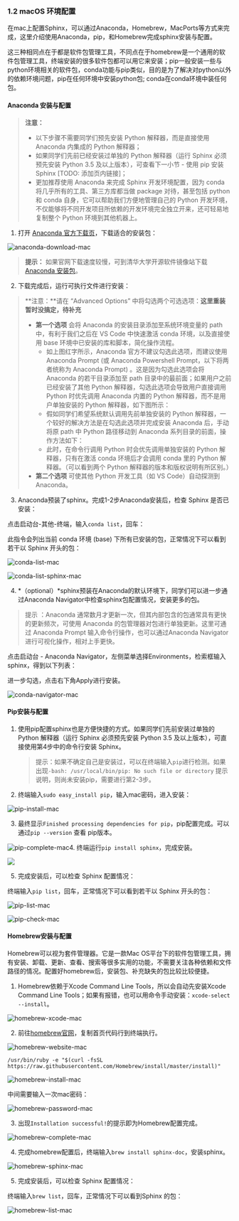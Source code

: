 ### 1.2 macOS 环境配置

在mac上配置Sphinx，可以通过Anaconda，Homebrew，MacPorts等方式来完成，这里介绍使用Anaconda，pip，和Homebrew完成sphinx安装与配置。

这三种相同点在于都是软件包管理工具，不同点在于homebrew是一个通用的软件包管理工具，终端安装的很多软件包都可以用它来安装；pip一般安装一些与python环境相关的软件包，conda功能与pip类似，目的是为了解决对python以外的依赖环境问题，pip在任何环境中安装python包; conda在conda环境中装任何包。

#### Anaconda 安装与配置

> **注意：**
>
> + 以下步骤不需要同学们预先安装 Python 解释器，而是直接使用 Anaconda 内集成的 Python 解释器；
> + 如果同学们先前已经安装过单独的 Python 解释器（运行 Sphinx 必须预先安装 Python 3.5 及以上版本），可查看下一小节 - 使用 pip 安装 Sphinx [TODO: 添加页内链接]；
> + 更加推荐使用 Anaconda 来完成 Sphinx 开发环境配置，因为 conda 将几乎所有的工具、第三方库都当做 package 对待，甚至包括 python 和 conda 自身，它可以帮助我们方便地管理自己的 Python 开发环境，不仅能够将不同开发项目所依赖的开发环境完全独立开来，还可轻易地复制整个 Python 环境到其他机器上。

1. 打开 [Anaconda 官方下载页](https://www.anaconda.com/distribution/)，下载适合的安装包：

![anaconda-download-mac](images/anaconda-download-mac.jpg)

> **提示：** 如果官网下载速度较慢，可到清华大学开源软件镜像站下载 [Anaconda 安装包](https://mirrors.tuna.tsinghua.edu.cn/anaconda/archive/)。

2. 下载完成后，运行可执行文件进行安装：

> **注意：**请在 “Advanced Options” 中将勾选两个可选选项：**这里重装暂时没搞定，待补充**
>
> - **第一个选项** 会将 Anaconda 的安装目录添加至系统环境变量的 path 中，有利于我们之后在 VS Code 中快速激活 conda 环境，以及直接使用 base 环境中已安装的库和脚本，简化操作流程。
>   - 如上图红字所示，Anaconda 官方不建议勾选此选项，而建议使用 Anaconda Prompt (或 Anaconda Powershell Prompt，以下将两者统称为 Anaconda Prompt) 。这是因为勾选此选项会将 Anaconda 的若干目录添加至 path 目录中的最前面；如果用户之前已经安装了其他 Python 解释器，勾选此选项会导致用户直接调用 Python 时优先调用 Anaconda 内置的 Python 解释器，而不是用户单独安装的 Python 解释器，如下图所示：
>   - 假如同学们希望系统默认调用先前单独安装的 Python 解释器，一个较好的解决方法是在勾选此选项并完成安装 Anaconda 后，手动将原 path 中 Python 路径移动到 Anaconda 系列目录的前面，操作方法如下：
>   - 此时，在命令行调用 Python 时会优先调用单独安装的 Python 解释器，只有在激活 conda 环境后才会调用 conda 里的 Python 解释器。（可以看到两个 Python 解释器的版本和版权说明有所区别。）
> - **第二个选项** 可使其他 Python 开发工具（如 VS Code）自动探测到 Anaconda。

3. Anaconda预装了sphinx。完成1-2步Anaconda安装后，检查 Sphinx 是否已安装：

点击启动台-其他-终端，输入`conda list`，回车：

此指令会列出当前 conda 环境 (base) 下所有已安装的包，正常情况下可以看到若干以 Sphinx 开头的包：

![conda-list-mac](images/conda-list-mac.jpg)

![conda-list-sphinx-mac](images/conda-list-sphinx-mac.png)

4. *（optional）*sphinx预装在Anaconda的默认环境下，同学们可以进一步通过Anaconda Navigator中检查sphinx包配置情况，安装更多的包。

> 提示 ：Anaconda 通常数月才更新一次，但其内部包含的包通常具有更快的更新频次，可使用 Anaconda 的包管理器对包进行单独更新。这里可通过 Anaconda Prompt 输入命令行操作，也可以通过Anaconda Navigator进行可视化操作，相对上手更快。

点击启动台 - Anaconda Navigator，左侧菜单选择Environments，检索框输入sphinx，得到以下列表：

进一步勾选，点击右下角Apply进行安装。

![conda-navigator-mac](images/conda-navigator-mac.jpg)



#### Pip安装与配置

1. 使用pip配置sphinx也是方便快捷的方式。如果同学们先前安装过单独的 Python 解释器（运行 Sphinx 必须预先安装 Python 3.5 及以上版本），可直接使用第4步中的命令行安装 Sphinx。

   > 提示：如果不确定自己是安装过，可以在终端输入`pip`进行检测。如果出现`-bash: /usr/local/bin/pip: No such file or directory` 提示说明，则尚未安装pip，需要进行第2-3步。

2. 终端输入`sudo easy_install pip`，输入mac密码，进入安装：

![pip-install-mac](images/pip-install-mac.jpg)

3. 最终显示`Finished processing dependencies for pip`，pip配置完成。可以通过`pip --version` 查看 pip版本。

![pip-complete-mac](images/pip-complete-mac.jpg)4. 终端运行`pip install sphinx`，完成安装。

![](images/pip-sphinx-mac.jpg)

5. 完成安装后，可以检查 Sphinx 配置情况：

终端输入`pip list`，回车，正常情况下可以看到若干以 Sphinx 开头的包：

![pip-list-mac](images/pip-list-mac.jpg)

![pip-check-mac](images/pip-check-mac.jpg)



#### Homebrew安装与配置

Homebrew可以视为套件管理器。它是一款Mac OS平台下的软件包管理工具，拥有安装、卸载、更新、查看、搜索等很多实用的功能，不需要关注各种依赖和文件路径的情况。配置好homebrew后，安装包、补充缺失的包比较比较便捷。

1. Homebrew依赖于Xcode Command Line Tools，所以会自动先安装Xcode Command Line Tools；如果有报错，也可以用命令手动安装：`xcode-select --install`。

![homebrew-xcode-mac](images/homebrew-xcode-mac.jpg)

2. 前往[homebrew官网](https://brew.sh)，复制首页代码行到终端执行。

![homebrew-website-mac](images/homebrew-website-mac.jpg)

```
/usr/bin/ruby -e "$(curl -fsSL https://raw.githubusercontent.com/Homebrew/install/master/install)"
```

![homebrew-install-mac](images/homebrew-install-mac.jpg)

中间需要输入一次mac密码：

![homebrew-password-mac](images/homebrew-password-mac.jpg)

3. 出现`Installation successful!`的提示即为Homebrew配置完成。

![homebrew-complete-mac](images/homebrew-complete-mac.jpg)

4. 完成homebrew配置后，终端输入`brew install sphinx-doc`，安装sphinx。

![homebrew-sphinx-mac](images/homebrew-sphinx-mac.jpg)

5. 完成安装后，可以检查 Sphinx 配置情况：

终端输入`brew list`，回车，正常情况下可以看到Sphinx 的包：

![homebrew-list-mac](images/homebrew-list-mac.jpg)
